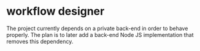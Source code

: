 # workflow designer

The project currently depends on a private back-end in order to behave properly. The plan is to later add a back-end Node JS implementation that removes this dependency.
